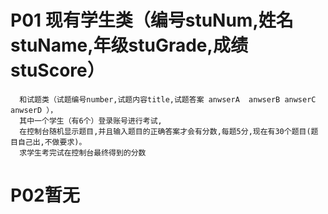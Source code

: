 # P01 现有学生类（编号stuNum,姓名stuName,年级stuGrade,成绩stuScore）
      和试题类（试题编号number,试题内容title,试题答案 anwserA  anwserB anwserC anwserD ），
      其中一个学生（有6个）登录账号进行考试,
      在控制台随机显示题目,并且输入题目的正确答案才会有分数,每题5分,现在有30个题目(题目自己出,不做要求)。
      求学生考完试在控制台最终得到的分数
 # P02暂无